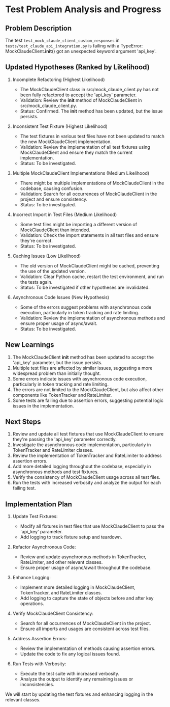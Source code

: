 # Test Problem Analysis and Progress

## Problem Description
The test `test_mock_claude_client_custom_responses` in `tests/test_claude_api_integration.py` is failing with a TypeError: MockClaudeClient.__init__() got an unexpected keyword argument 'api_key'.

## Updated Hypotheses (Ranked by Likelihood)

1. Incomplete Refactoring (Highest Likelihood)
   - The MockClaudeClient class in src/mock_claude_client.py has not been fully refactored to accept the 'api_key' parameter.
   - Validation: Review the __init__ method of MockClaudeClient in src/mock_claude_client.py.
   - Status: Confirmed. The __init__ method has been updated, but the issue persists.

2. Inconsistent Test Fixture (Highest Likelihood)
   - The test fixtures in various test files have not been updated to match the new MockClaudeClient implementation.
   - Validation: Review the implementation of all test fixtures using MockClaudeClient and ensure they match the current implementation.
   - Status: To be investigated.

3. Multiple MockClaudeClient Implementations (Medium Likelihood)
   - There might be multiple implementations of MockClaudeClient in the codebase, causing confusion.
   - Validation: Search for all occurrences of MockClaudeClient in the project and ensure consistency.
   - Status: To be investigated.

4. Incorrect Import in Test Files (Medium Likelihood)
   - Some test files might be importing a different version of MockClaudeClient than intended.
   - Validation: Check the import statements in all test files and ensure they're correct.
   - Status: To be investigated.

5. Caching Issues (Low Likelihood)
   - The old version of MockClaudeClient might be cached, preventing the use of the updated version.
   - Validation: Clear Python cache, restart the test environment, and run the tests again.
   - Status: To be investigated if other hypotheses are invalidated.

6. Asynchronous Code Issues (New Hypothesis)
   - Some of the errors suggest problems with asynchronous code execution, particularly in token tracking and rate limiting.
   - Validation: Review the implementation of asynchronous methods and ensure proper usage of async/await.
   - Status: To be investigated.

## New Learnings

1. The MockClaudeClient __init__ method has been updated to accept the 'api_key' parameter, but the issue persists.
2. Multiple test files are affected by similar issues, suggesting a more widespread problem than initially thought.
3. Some errors indicate issues with asynchronous code execution, particularly in token tracking and rate limiting.
4. The errors are not limited to the MockClaudeClient, but also affect other components like TokenTracker and RateLimiter.
5. Some tests are failing due to assertion errors, suggesting potential logic issues in the implementation.

## Next Steps

1. Review and update all test fixtures that use MockClaudeClient to ensure they're passing the 'api_key' parameter correctly.
2. Investigate the asynchronous code implementation, particularly in TokenTracker and RateLimiter classes.
3. Review the implementation of TokenTracker and RateLimiter to address assertion errors.
4. Add more detailed logging throughout the codebase, especially in asynchronous methods and test fixtures.
5. Verify the consistency of MockClaudeClient usage across all test files.
6. Run the tests with increased verbosity and analyze the output for each failing test.

## Implementation Plan

1. Update Test Fixtures:
   - Modify all fixtures in test files that use MockClaudeClient to pass the 'api_key' parameter.
   - Add logging to track fixture setup and teardown.

2. Refactor Asynchronous Code:
   - Review and update asynchronous methods in TokenTracker, RateLimiter, and other relevant classes.
   - Ensure proper usage of async/await throughout the codebase.

3. Enhance Logging:
   - Implement more detailed logging in MockClaudeClient, TokenTracker, and RateLimiter classes.
   - Add logging to capture the state of objects before and after key operations.

4. Verify MockClaudeClient Consistency:
   - Search for all occurrences of MockClaudeClient in the project.
   - Ensure all imports and usages are consistent across test files.

5. Address Assertion Errors:
   - Review the implementation of methods causing assertion errors.
   - Update the code to fix any logical issues found.

6. Run Tests with Verbosity:
   - Execute the test suite with increased verbosity.
   - Analyze the output to identify any remaining issues or inconsistencies.

We will start by updating the test fixtures and enhancing logging in the relevant classes.
